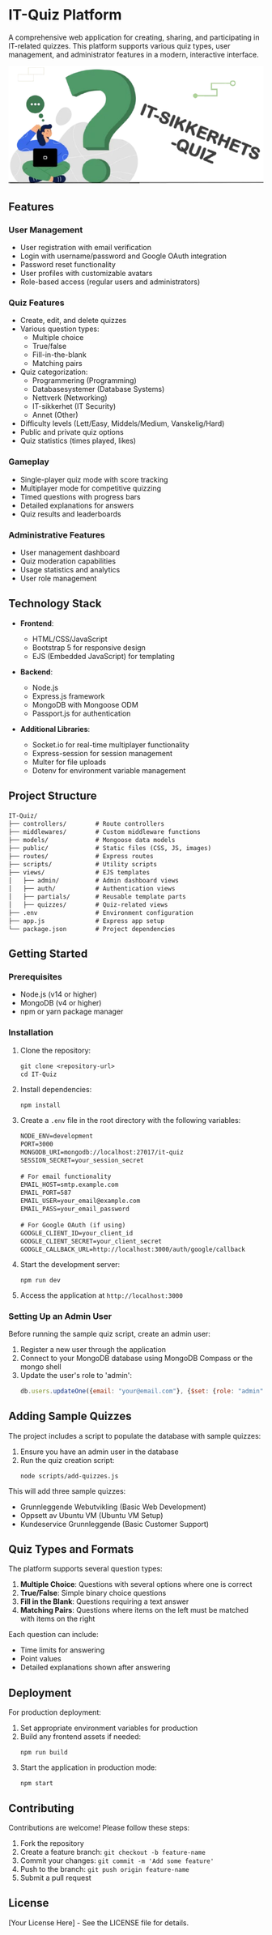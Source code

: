 # IT-Quiz Platform

A comprehensive web application for creating, sharing, and participating in IT-related quizzes. This platform supports various quiz types, user management, and administrator features in a modern, interactive interface.

![IT Quiz Platform](public/img/IT-quiz.png)

## Features

### User Management
- User registration with email verification
- Login with username/password and Google OAuth integration
- Password reset functionality
- User profiles with customizable avatars
- Role-based access (regular users and administrators)

### Quiz Features
- Create, edit, and delete quizzes
- Various question types:
  - Multiple choice
  - True/false
  - Fill-in-the-blank
  - Matching pairs
- Quiz categorization:
  - Programmering (Programming)
  - Databasesystemer (Database Systems)
  - Nettverk (Networking)
  - IT-sikkerhet (IT Security)
  - Annet (Other)
- Difficulty levels (Lett/Easy, Middels/Medium, Vanskelig/Hard)
- Public and private quiz options
- Quiz statistics (times played, likes)

### Gameplay
- Single-player quiz mode with score tracking
- Multiplayer mode for competitive quizzing
- Timed questions with progress bars
- Detailed explanations for answers
- Quiz results and leaderboards

### Administrative Features
- User management dashboard
- Quiz moderation capabilities
- Usage statistics and analytics
- User role management

## Technology Stack

- **Frontend**:
  - HTML/CSS/JavaScript
  - Bootstrap 5 for responsive design
  - EJS (Embedded JavaScript) for templating

- **Backend**:
  - Node.js
  - Express.js framework
  - MongoDB with Mongoose ODM
  - Passport.js for authentication

- **Additional Libraries**:
  - Socket.io for real-time multiplayer functionality
  - Express-session for session management
  - Multer for file uploads
  - Dotenv for environment variable management

## Project Structure

```
IT-Quiz/
├── controllers/        # Route controllers
├── middlewares/        # Custom middleware functions
├── models/             # Mongoose data models
├── public/             # Static files (CSS, JS, images)
├── routes/             # Express routes
├── scripts/            # Utility scripts
├── views/              # EJS templates
│   ├── admin/          # Admin dashboard views
│   ├── auth/           # Authentication views
│   ├── partials/       # Reusable template parts
│   ├── quizzes/        # Quiz-related views
├── .env                # Environment configuration
├── app.js              # Express app setup
└── package.json        # Project dependencies
```

## Getting Started

### Prerequisites

- Node.js (v14 or higher)
- MongoDB (v4 or higher)
- npm or yarn package manager

### Installation

1. Clone the repository:
   ```
   git clone <repository-url>
   cd IT-Quiz
   ```

2. Install dependencies:
   ```
   npm install
   ```

3. Create a `.env` file in the root directory with the following variables:
   ```
   NODE_ENV=development
   PORT=3000
   MONGODB_URI=mongodb://localhost:27017/it-quiz
   SESSION_SECRET=your_session_secret
   
   # For email functionality
   EMAIL_HOST=smtp.example.com
   EMAIL_PORT=587
   EMAIL_USER=your_email@example.com
   EMAIL_PASS=your_email_password
   
   # For Google OAuth (if using)
   GOOGLE_CLIENT_ID=your_client_id
   GOOGLE_CLIENT_SECRET=your_client_secret
   GOOGLE_CALLBACK_URL=http://localhost:3000/auth/google/callback
   ```

4. Start the development server:
   ```
   npm run dev
   ```

5. Access the application at `http://localhost:3000`

### Setting Up an Admin User

Before running the sample quiz script, create an admin user:

1. Register a new user through the application
2. Connect to your MongoDB database using MongoDB Compass or the mongo shell
3. Update the user's role to 'admin':
   ```javascript
   db.users.updateOne({email: "your@email.com"}, {$set: {role: "admin"}})
   ```

## Adding Sample Quizzes

The project includes a script to populate the database with sample quizzes:

1. Ensure you have an admin user in the database
2. Run the quiz creation script:
   ```
   node scripts/add-quizzes.js
   ```

This will add three sample quizzes:
- Grunnleggende Webutvikling (Basic Web Development)
- Oppsett av Ubuntu VM (Ubuntu VM Setup)
- Kundeservice Grunnleggende (Basic Customer Support)

## Quiz Types and Formats

The platform supports several question types:

1. **Multiple Choice**: Questions with several options where one is correct
2. **True/False**: Simple binary choice questions
3. **Fill in the Blank**: Questions requiring a text answer
4. **Matching Pairs**: Questions where items on the left must be matched with items on the right

Each question can include:
- Time limits for answering
- Point values
- Detailed explanations shown after answering

## Deployment

For production deployment:

1. Set appropriate environment variables for production
2. Build any frontend assets if needed:
   ```
   npm run build
   ```
3. Start the application in production mode:
   ```
   npm start
   ```

## Contributing

Contributions are welcome! Please follow these steps:

1. Fork the repository
2. Create a feature branch: `git checkout -b feature-name`
3. Commit your changes: `git commit -m 'Add some feature'`
4. Push to the branch: `git push origin feature-name`
5. Submit a pull request

## License

[Your License Here] - See the LICENSE file for details.